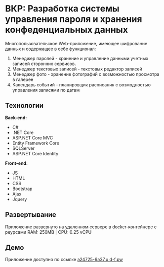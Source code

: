 # ВКР: Разработка системы управления пароля и хранения конфеденциальных данных
Многопользовательское Web-приложение, имеющее шифрование данных и содержащее в себе функционал:
1. Менеджер паролей - хранение и управление данными учетных записей сторонних сервисов.
2. Менеджер текстовых записей - текстовых редактор записей
3. Менеджер фото - хранение фотографий с возможностью просмотра в галерее
4. Календарь событий - планировщик расписания с возмодностью управления записями по датам

## Технологии
**Back-end:**
- C#
- .NET Core
- ASP.NET Core MVC
- Entity Framework Core
- SQLServer
- ASP.NET Core Identity

**Front-end:**
- JS
- HTML
- CSS
- Bootstrap
- Ajax
- Jquery

## Развертывание
Приложение развернуто на удаленном сервере в docker-контейнере с реурсами RAM: 250MB | CPU: 0.25 vCPU

## Демо
Приложение доступно по ссылке [a24725-6a37.u.d-f.pw](a24725-6a37.u.d-f.pw)

